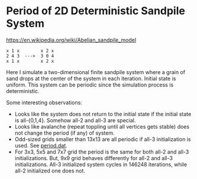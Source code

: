 # Period of 2D Deterministic Sandpile System

https://en.wikipedia.org/wiki/Abelian_sandpile_model

```
x 1 x        x 2 x
2 4 3  --->  3 0 4
x 1 x        x 2 x
```

Here I simulate a two-dimensional finite sandpile system where a grain of sand
drops at the center of the system in each iteration. Initial state is uniform.
This system can be periodic since the simulation process is deterministic.

Some interesting observations:

- Looks like the system does not return to the initial state if the initial
  state is all-{0,1,4}. Somehow all-2 and all-3 are special.
- Looks like avalanche (repeat toppling until all vertices gets stable) does
  not change the period (if any) of system.
- Odd-sized grids smaller than 13x13 are all periodic if all-3 initialization
  is used. See [period.dat](period.dat).
- For 3x3, 5x5 and 7x7 grid the period is the same for both all-2 and all-3
  initializations. But, 9x9 grid behaves differently for all-2 and all-3
  initializations. All-3 initialized system cycles in 146248 iterations, while
  all-2 initialized one does not.
